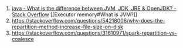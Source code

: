 1. [java - What is the difference between JVM, JDK, JRE & OpenJDK? - Stack Overflow](https://stackoverflow.com/questions/11547458/what-is-the-difference-between-jvm-jdk-jre-openjdk) [[Executor memory#What is JVM?]]
2. https://stackoverflow.com/questions/54218006/why-does-the-repartition-method-increase-file-size-on-disk
3. https://stackoverflow.com/questions/31610971/spark-repartition-vs-coalesce
